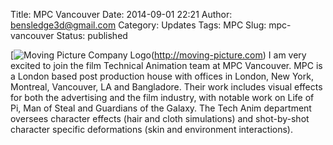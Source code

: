 Title: MPC Vancouver
Date: 2014-09-01 22:21
Author: bensledge3d@gmail.com
Category: Updates
Tags: MPC
Slug: mpc-vancouver
Status: published

[![Moving Picture Company Logo]({filename}/images/MPC_Wordmark_PMS_812_RGB.jpg)(http://moving-picture.com)
I am very excited to join the film Technical Animation team at MPC
Vancouver. MPC is a London based post production house with offices in
London, New York, Montreal, Vancouver, LA and Bangladore. Their work
includes visual effects for both the advertising and the film industry,
with notable work on Life of Pi, Man of Steal and Guardians of the
Galaxy. The Tech Anim department oversees character effects (hair and
cloth simulations) and shot-by-shot character specific deformations
(skin and environment interactions).
